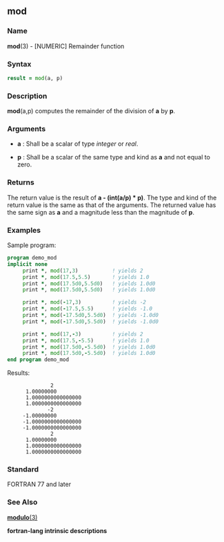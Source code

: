 ## mod

### **Name**

**mod**(3) - \[NUMERIC\] Remainder function

### **Syntax**

```fortran
result = mod(a, p)
```

### **Description**

**mod**(a,p) computes the remainder of the division of **a** by **p**.

### **Arguments**

- **a**
  : Shall be a scalar of type _integer_ or _real_.

- **p**
  : Shall be a scalar of the same type and kind as **a** and not equal to
  zero.

### **Returns**

The return value is the result of **a - (int(a/p) \* p)**. The type and kind
of the return value is the same as that of the arguments. The returned
value has the same sign as **a** and a magnitude less than the magnitude of
**p**.

### **Examples**

Sample program:

```fortran
program demo_mod
implicit none
     print *, mod(17,3)           ! yields 2
     print *, mod(17.5,5.5)       ! yields 1.0
     print *, mod(17.5d0,5.5d0)   ! yields 1.0d0
     print *, mod(17.5d0,5.5d0)   ! yields 1.0d0

     print *, mod(-17,3)          ! yields -2
     print *, mod(-17.5,5.5)      ! yields -1.0
     print *, mod(-17.5d0,5.5d0)  ! yields -1.0d0
     print *, mod(-17.5d0,5.5d0)  ! yields -1.0d0

     print *, mod(17,-3)          ! yields 2
     print *, mod(17.5,-5.5)      ! yields 1.0
     print *, mod(17.5d0,-5.5d0)  ! yields 1.0d0
     print *, mod(17.5d0,-5.5d0)  ! yields 1.0d0
end program demo_mod
```

Results:

```text
              2
      1.00000000
      1.0000000000000000
      1.0000000000000000
             -2
     -1.00000000
     -1.0000000000000000
     -1.0000000000000000
              2
      1.00000000
      1.0000000000000000
      1.0000000000000000
```

### **Standard**

FORTRAN 77 and later

### **See Also**

[**modulo**(3)](MODULO)

__fortran-lang intrinsic descriptions__
